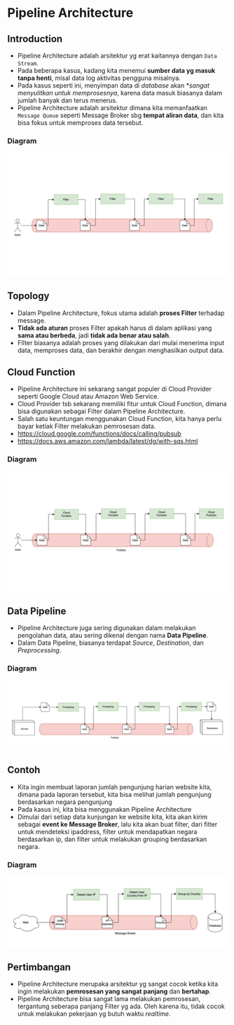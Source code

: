 # Pipeline Architecture

## Introduction

- Pipeline Architecture adalah arsitektur yg erat kaitannya dengan `Data Stream`.
- Pada beberapa kasus, kadang kita menemui **sumber data yg masuk tanpa henti**, misal data log aktivitas pengguna misalnya.
- Pada kasus seperti ini, menyimpan data di _database_ akan \*_sangat menyulitkan untuk memprosesnya_, karena data masuk biasanya dalam jumlah banyak dan terus menerus.
- Pipeline Architecture adalah arsitektur dimana kita memanfaatkan `Message Queue` seperti Message Broker sbg **tempat aliran data**, dan kita bisa fokus untuk memproses data tersebut.

### Diagram

![Diagram](./assets/section-13-01.png)

## Topology

- Dalam Pipeline Architecture, fokus utama adalah **proses Filter** terhadap message.
- **Tidak ada aturan** proses Filter apakah harus di dalam aplikasi yang **sama atau berbeda**, jadi **tidak ada benar atau salah**.
- FIlter biasanya adalah proses yang dilakukan dari mulai menerima input data, memproses data, dan berakhir dengan menghasilkan output data.

## Cloud Function

- Pipeline Architecture ini sekarang sangat populer di Cloud Provider seperti Google Cloud atau Amazon Web Service.
- Cloud Provider tsb sekarang memiliki fitur untuk Cloud Function, dimana bisa digunakan sebagai Filter dalam Pipeline Architecture.
- Salah satu keuntungan menggunakan Cloud Function, kita hanya perlu bayar ketiak Filter melakukan pemrosesan data.
- https://cloud.google.com/functions/docs/calling/pubsub
- https://docs.aws.amazon.com/lambda/latest/dg/with-sqs.html

### Diagram

![Diagram](./assets/section-13-02.png)

## Data Pipeline

- Pipeline Architecture juga sering digunakan dalam melakukan pengolahan data, atau sering dikenal dengan nama **Data Pipeline**.
- Dalam Data Pipeline, biasanya terdapat _Source_, _Destination_, dan _Preprocessing_.

### Diagram

![Diagram](./assets/section-13-03.png)

## Contoh

- Kita ingin membuat laporan jumlah pengunjung harian website kita, dimana pada laporan tersebut, kita bisa melihat jumlah pengunjung berdasarkan negara pengunjung
- Pada kasus ini, kita bisa menggunakan Pipeline Architecture
- Dimulai dari setiap data kunjungan ke website kita, kita akan kirim sebagai **event ke Message Broker**, lalu kita akan buat filter, dari filter untuk mendeteksi ipaddress, filter untuk mendapatkan negara berdasarkan ip, dan filter untuk melakukan grouping berdasarkan negara.

### Diagram

![Diagram](./assets/section-13-04.png)

## Pertimbangan

- Pipeline Architecture merupaka arsitektur yg sangat cocok ketika kita ingin melakukan **pemrosesan yang sangat panjang** dan **bertahap**.
- Pipeline Architecture bisa sangat lama melakukan pemrosesan, tergantung seberapa panjang Filter yg ada. Oleh karena itu, tidak cocok untuk melakukan pekerjaan yg butuh waktu _realtime_.
